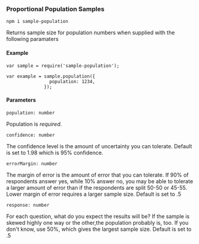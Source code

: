 ### Proportional Population Samples
  
  ```npm i sample-population```
  
Returns sample size for population numbers when supplied with the following paramaters

#### Example

```
var sample = require('sample-population');

var example = sample.population({
                population: 1234,
              });
```
#### Parameters
```population: number```

Population is *required*.

```confidence: number```

The confidence level is the amount of uncertainty you can tolerate.
Default is set to 1.98 which is 95% confidence.

```errorMargin: number```

The margin of error is the amount of error that you can tolerate. If 90% of respondents answer yes, while 10% answer no, you may be able to tolerate a larger amount of error than if the respondents are split 50-50 or 45-55. 
Lower margin of error requires a larger sample size.
Default is set to .5

```response: number```

For each question, what do you expect the results will be? If the sample is skewed highly one way or the other,the population probably is, too. If you don't know, use 50%, which gives the largest sample size.
Default is set to .5
